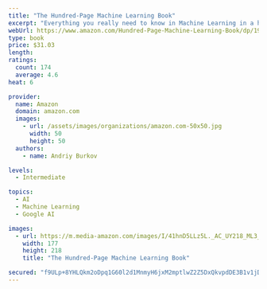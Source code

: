 ```yaml
---
title: "The Hundred-Page Machine Learning Book"
excerpt: "Everything you really need to know in Machine Learning in a hundred pages."
webUrl: https://www.amazon.com/Hundred-Page-Machine-Learning-Book/dp/199957950X/
type: book
price: $31.03
length: 
ratings:
  count: 174
  average: 4.6
heat: 6

provider:
  name: Amazon
  domain: amazon.com
  images:
    - url: /assets/images/organizations/amazon.com-50x50.jpg
      width: 50
      height: 50
  authors:
    - name: Andriy Burkov

levels:
  - Intermediate

topics:
  - AI
  - Machine Learning
  - Google AI

images:
  - url: https://m.media-amazon.com/images/I/41hnD5LLz5L._AC_UY218_ML3_.jpg
    width: 177
    height: 218
    title: "The Hundred-Page Machine Learning Book"

secured: "f9ULp+8YHLQkm2oDpq1G60l2d1MnmyH6jxM2mptlwZ2Z5DxQkvpdDE3B1v1jDcFMvfPJqPEM2ZO1EuHzZSq605saib1NzCknJwjiMfi7aURxSMM1bWUkYQrxJ/toFbkMpKfvSIGhGeuLrbMXstHxO9EvoO0tBwwdzJAxmo1552vcO24a1oI7NuMVIUQ7ZmXrkXtfbEMKmc0VsYrBRfbR7gFXWWL3Jq/oOseqZ0YCfUPbyK5IQEwzd19IcbTZOlkYVLj7DFV0QjRtmc0T+IyWBw==;6imqy8ACV/9ZcFjZ9T4c1A=="
---
```


